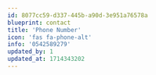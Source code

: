 ```yaml
---
id: 8077cc59-d337-445b-a90d-3e951a76578a
blueprint: contact
title: 'Phone Number'
icon: 'fas fa-phone-alt'
info: '0542589279'
updated_by: 1
updated_at: 1714343202
---
```

